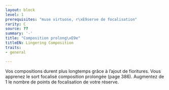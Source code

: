 ```yaml
---
layout: block
level: 1
prerequisites: "muse virtuose, r\xE9serve de focalisation"
rarity: C
source: ??
summary: '-'
title: "Composition prolong\xE9e"
titleEN: Lingering Composition
traits:
- general

---
```


<p>Vos compositions durent plus longtemps grâce à l’ajout de fioritures. Vous apprenez le sort focalisé composition prolongée (page 386). Augmentez de 1 le nombre de points de focalisation de votre réserve.</p>